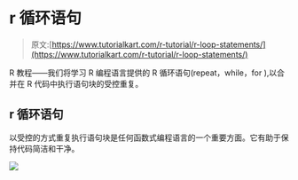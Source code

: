 # r 循环语句

> 原文:[https://www.tutorialkart.com/r-tutorial/r-loop-statements/](https://www.tutorialkart.com/r-tutorial/r-loop-statements/)

R 教程——我们将学习 R 编程语言提供的 R 循环语句(repeat，while，for ),以合并在 R 代码中执行语句块的受控重复。

## r 循环语句

以受控的方式重复执行语句块是任何函数式编程语言的一个重要方面。它有助于保持代码简洁和干净。

[![](../Images/925da31b32d6bc3827932f6c8afb11bb.png)](https://www.tutorialkart.com/)